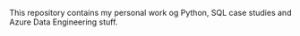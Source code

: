 This repository contains my personal work og Python, SQL case studies and Azure Data Engineering stuff.